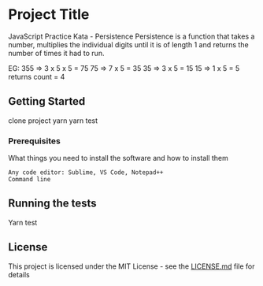 # Project Title

JavaScript Practice Kata - Persistence
Persistence is a function that takes a number, multiplies the individual digits until it is of length 1 and returns the number of times it had to run.

EG: 355 => 3 x 5 x 5 = 75
    75 => 7 x 5 = 35
    35 => 3 x 5 = 15
    15 => 1 x 5 = 5
    returns count = 4

## Getting Started

clone project
yarn
yarn test

### Prerequisites

What things you need to install the software and how to install them

```
Any code editor: Sublime, VS Code, Notepad++
Command line
```

## Running the tests

Yarn test

## License

This project is licensed under the MIT License - see the [LICENSE.md](LICENSE.md) file for details